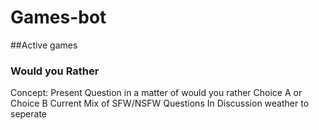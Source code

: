 # Games-bot
##Active games
### Would you Rather
  Concept: Present Question in a matter of would you rather Choice A or Choice B
  Current Mix of SFW/NSFW Questions
      In Discussion weather to seperate
  
